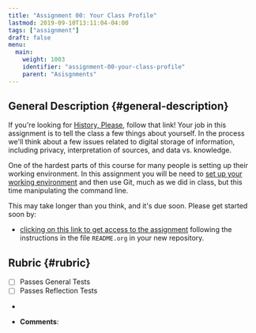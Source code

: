 ```yaml
---
title: "Assignment 00: Your Class Profile"
lastmod: 2019-09-10T13:11:04-04:00
tags: ["assignment"]
draft: false
menu:
  main:
    weight: 1003
    identifier: "assignment-00-your-class-profile"
    parent: "Asisgnments"
---
```


## General Description {#general-description}

If you're looking for [History, Please](https://github.com/titaniumbones/history-please), follow that link! Your job in this assignment is to tell the class a few things about yourself.  In the process we'll think about a few issues related to digital storage of information, including privacy, interpretation of sources, and data vs. knowledge.

One of the hardest parts of this course for many people is setting up their working environment.  In this assignment you will be need to [set up your working environment](./../../tools/setup) and then use Git, much as we did in class, but this time manipulating the command line.

This may take longer than you think, and it's due soon. Please get started soon by:

-   [clicking on this link to get access to the assignment](https://classroom.github.com/a/VJGuHMB6)
    following the instructions in the file `README.org` in your new repository.


## Rubric {#rubric}

-   [ ] Passes General Tests
-   [ ] Passes Reflection Tests
-


-   **Comments**:
